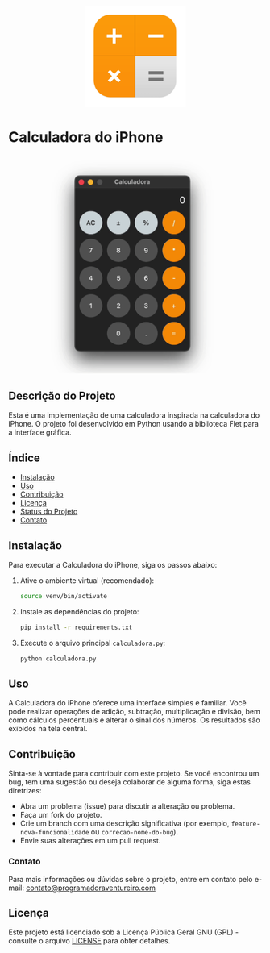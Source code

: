<div style="text-align:center"><img alt='Logo' src="icone.png" width="200" height="200"></div>

# Calculadora do iPhone

![Calculadora do iPhone](calculadora.gif)

## Descrição do Projeto

Esta é uma implementação de uma calculadora inspirada na calculadora do iPhone. O projeto foi desenvolvido em Python usando a biblioteca Flet para a interface gráfica.

## Índice

- [Instalação](#instalação)
- [Uso](#uso)
- [Contribuição](#contribuição)
- [Licença](#licença)
- [Status do Projeto](#status-do-projeto)
- [Contato](#contato)

## Instalação

Para executar a Calculadora do iPhone, siga os passos abaixo:

1. Ative o ambiente virtual (recomendado):

   ```bash
   source venv/bin/activate
   ```

2. Instale as dependências do projeto:

   ```bash
   pip install -r requirements.txt
   ```

3. Execute o arquivo principal `calculadora.py`:

   ```bash
   python calculadora.py
   ```

## Uso

A Calculadora do iPhone oferece uma interface simples e familiar. Você pode realizar operações de adição, subtração, multiplicação e divisão, bem como cálculos percentuais e alterar o sinal dos números. Os resultados são exibidos na tela central.

## Contribuição

Sinta-se à vontade para contribuir com este projeto. Se você encontrou um bug, tem uma sugestão ou deseja colaborar de alguma forma, siga estas diretrizes:

- Abra um problema (issue) para discutir a alteração ou problema.
- Faça um fork do projeto.
- Crie um branch com uma descrição significativa (por exemplo, `feature-nova-funcionalidade` ou `correcao-nome-do-bug`).
- Envie suas alterações em um pull request.

### Contato

Para mais informações ou dúvidas sobre o projeto, entre em contato pelo e-mail: [contato@programadoraventureiro.com](mailto:contato@programadoraventureiro.com)

## Licença

Este projeto está licenciado sob a Licença Pública Geral GNU (GPL) - consulte o arquivo [LICENSE](LICENSE) para obter detalhes.